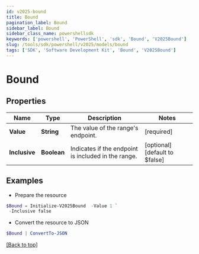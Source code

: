 ```yaml
---
id: v2025-bound
title: Bound
pagination_label: Bound
sidebar_label: Bound
sidebar_class_name: powershellsdk
keywords: ['powershell', 'PowerShell', 'sdk', 'Bound', 'V2025Bound'] 
slug: /tools/sdk/powershell/v2025/models/bound
tags: ['SDK', 'Software Development Kit', 'Bound', 'V2025Bound']
---
```



# Bound

## Properties

Name | Type | Description | Notes
------------ | ------------- | ------------- | -------------
**Value** | **String** | The value of the range's endpoint. | [required]
**Inclusive** | **Boolean** | Indicates if the endpoint is included in the range. | [optional] [default to $false]

## Examples

- Prepare the resource
```powershell
$Bound = Initialize-V2025Bound  -Value 1 `
 -Inclusive false
```

- Convert the resource to JSON
```powershell
$Bound | ConvertTo-JSON
```


[[Back to top]](#) 

